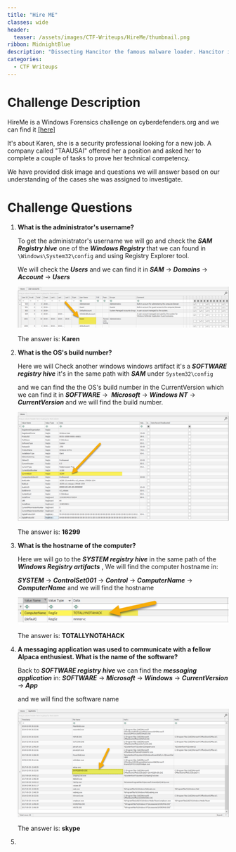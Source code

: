 ```yaml
---
title: "Hire ME"
classes: wide
header:
  teaser: /assets/images/CTF-Writeups/HireMe/thumbnail.png
ribbon: MidnightBlue
description: "Dissecting Hancitor the famous malware loader. Hancitor is currently in the wild sneaking into organizations using phishing campaign ..."
categories:
  - CTF Writeups
---
```



# Challenge Description

HireMe  is a Windows Forensics challenge on cyberdefenders.org and we can find it [[here]](https://cyberdefenders.org/labs/62) 

It's about Karen, she is a security professional looking for a new job. A company called "TAAUSAI" offered her a position and asked her to complete a couple of tasks to prove her technical competency. 

We have provided disk image and questions we will answer based on our understanding of the cases she was assigned to investigate.

# Challenge Questions

1. **What is the administrator's username?** 

   To get the administrator's username we will go and check the ***SAM Registry hive*** one of the ***Windows Registry*** that we can found in  `\Windows\System32\config` and using Registry Explorer tool.

   We will check the ***Users*** and we can find it in  ***SAM*** &rarr; ***Domains*** &rarr;  ***Account*** &rarr; ***Users*** 

   [![](/assets/images/CTF-Writeups/HireMe/Q1.png)](/assets/images/CTF-Writeups/HireMe/Q1.png)

   The answer is: **Karen**

2. **What is the OS's build number?**

   Here we will Check another windows windows artifact it's a ***SOFTWARE registry hive*** it's in the same path with ***SAM*** under `System32\config`

   and we can find the the OS's build number in the CurrentVersion which we can find it in ***SOFTWARE*** &rarr;  ***Microsoft*** &rarr; ***Windows NT*** &rarr;  ***CurrentVersion*** and we will find the build number.

   [![](/assets/images/CTF-Writeups/HireMe/Q2.png)](/assets/images/CTF-Writeups/HireMe/Q2.png)

   The answer is: **16299**

3. **What is the hostname of the computer?**

   Here we will go to the ***SYSTEM registry hive*** in the same path of the ***Windows Registry artifacts*** , We will find the computer hostname in:

    ***SYSTEM*** &rarr; ***ControlSet001*** &rarr;  ***Control*** &rarr; ***ComputerName***  &rarr; ***ComputerName***  and we will find the hostname

   [![](/assets/images/CTF-Writeups/HireMe/Q3.png)](/assets/images/CTF-Writeups/HireMe/Q3.png)

   The answer is: **TOTALLYNOTAHACK**

4. **A messaging application was used to communicate with a fellow Alpaca enthusiest. What is the name of the software?**

   Back to ***SOFTWARE registry hive*** we can find the ***messaging application*** in: ***SOFTWARE*** &rarr;  ***Microsoft*** &rarr; ***Windows*** &rarr;  ***CurrentVersion***  &rarr;  ***App*** 

   and we will find the software name

   [![](/assets/images/CTF-Writeups/HireMe/Q4.png)](/assets/images/CTF-Writeups/HireMe/Q4.png)

   The answer is: **skype**

5. 

